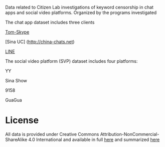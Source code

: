 Data related to Citizen Lab investigations of keyword censorship in chat apps and social video platforms.  Organized by the programs  investigated

The chat app dataset includes three clients

[Tom-Skype](http://china-chats.net)

[Sina UC] (http://china-chats.net)

[LINE](https://citizenlab.org/2013/11/asia-chats-investigating-regionally-based-keyword-censorship-line/) 

The social video platform (SVP) dataset includes four platforms:

YY

Sina Show

9158

GuaGua 

License
========

All data is provided under Creative Commons
Attribution-NonCommercial-ShareAlike 4.0 International and available in full
[here](https://creativecommons.org/licenses/by-nc-sa/4.0/legalcode) and summarized
[here](https://creativecommons.org/licenses/by-nc-sa/4.0/)


